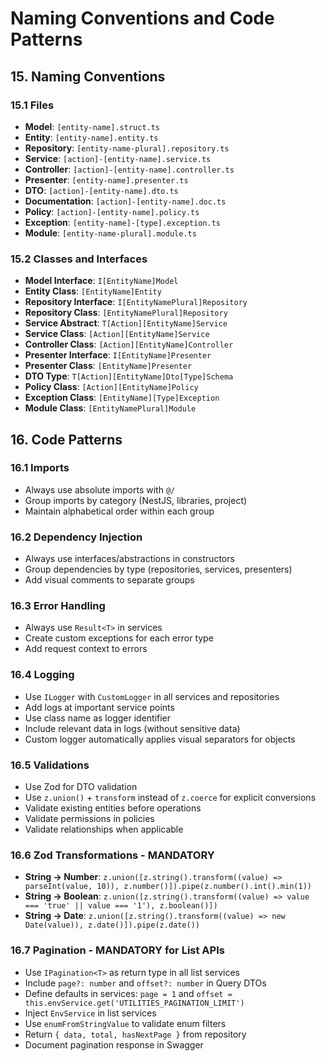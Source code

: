 # Naming Conventions and Code Patterns

## 15. Naming Conventions

### 15.1 Files
- **Model**: `[entity-name].struct.ts`
- **Entity**: `[entity-name].entity.ts`
- **Repository**: `[entity-name-plural].repository.ts`
- **Service**: `[action]-[entity-name].service.ts`
- **Controller**: `[action]-[entity-name].controller.ts`
- **Presenter**: `[entity-name].presenter.ts`
- **DTO**: `[action]-[entity-name].dto.ts`
- **Documentation**: `[action]-[entity-name].doc.ts`
- **Policy**: `[action]-[entity-name].policy.ts`
- **Exception**: `[entity-name]-[type].exception.ts`
- **Module**: `[entity-name-plural].module.ts`

### 15.2 Classes and Interfaces
- **Model Interface**: `I[EntityName]Model`
- **Entity Class**: `[EntityName]Entity`
- **Repository Interface**: `I[EntityNamePlural]Repository`
- **Repository Class**: `[EntityNamePlural]Repository`
- **Service Abstract**: `T[Action][EntityName]Service`
- **Service Class**: `[Action][EntityName]Service`
- **Controller Class**: `[Action][EntityName]Controller`
- **Presenter Interface**: `I[EntityName]Presenter`
- **Presenter Class**: `[EntityName]Presenter`
- **DTO Type**: `T[Action][EntityName]Dto[Type]Schema`
- **Policy Class**: `[Action][EntityName]Policy`
- **Exception Class**: `[EntityName][Type]Exception`
- **Module Class**: `[EntityNamePlural]Module`

## 16. Code Patterns

### 16.1 Imports
- Always use absolute imports with `@/`
- Group imports by category (NestJS, libraries, project)
- Maintain alphabetical order within each group

### 16.2 Dependency Injection
- Always use interfaces/abstractions in constructors
- Group dependencies by type (repositories, services, presenters)
- Add visual comments to separate groups

### 16.3 Error Handling
- Always use `Result<T>` in services
- Create custom exceptions for each error type
- Add request context to errors

### 16.4 Logging
- Use `ILogger` with `CustomLogger` in all services and repositories
- Add logs at important service points
- Use class name as logger identifier
- Include relevant data in logs (without sensitive data)
- Custom logger automatically applies visual separators for objects

### 16.5 Validations
- Use Zod for DTO validation
- Use `z.union()` + `transform` instead of `z.coerce` for explicit conversions
- Validate existing entities before operations
- Validate permissions in policies
- Validate relationships when applicable

### 16.6 Zod Transformations - MANDATORY
- **String → Number**: `z.union([z.string().transform((value) => parseInt(value, 10)), z.number()]).pipe(z.number().int().min(1))`
- **String → Boolean**: `z.union([z.string().transform((value) => value === 'true' || value === '1'), z.boolean()])`
- **String → Date**: `z.union([z.string().transform((value) => new Date(value)), z.date()]).pipe(z.date())`

### 16.7 Pagination - MANDATORY for List APIs
- Use `IPagination<T>` as return type in all list services
- Include `page?: number` and `offset?: number` in Query DTOs
- Define defaults in services: `page = 1` and `offset = this.envService.get('UTILITIES_PAGINATION_LIMIT')`
- Inject `EnvService` in list services
- Use `enumFromStringValue` to validate enum filters
- Return `{ data, total, hasNextPage }` from repository
- Document pagination response in Swagger